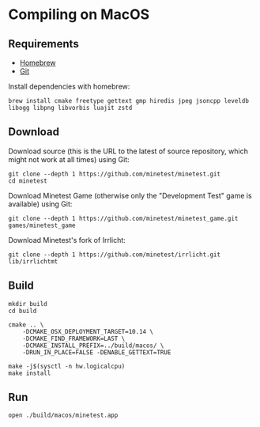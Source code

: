 # Compiling on MacOS

## Requirements

* [Homebrew](https://brew.sh/)
* [Git](https://git-scm.com/downloads)

Install dependencies with homebrew:

    brew install cmake freetype gettext gmp hiredis jpeg jsoncpp leveldb libogg libpng libvorbis luajit zstd

## Download

Download source (this is the URL to the latest of source repository, which might not work at all times) using Git:

    git clone --depth 1 https://github.com/minetest/minetest.git
    cd minetest

Download Minetest Game (otherwise only the "Development Test" game is available) using Git:

    git clone --depth 1 https://github.com/minetest/minetest_game.git games/minetest_game

Download Minetest's fork of Irrlicht:

    git clone --depth 1 https://github.com/minetest/irrlicht.git lib/irrlichtmt

## Build

    mkdir build
    cd build

    cmake .. \
        -DCMAKE_OSX_DEPLOYMENT_TARGET=10.14 \
        -DCMAKE_FIND_FRAMEWORK=LAST \
        -DCMAKE_INSTALL_PREFIX=../build/macos/ \
        -DRUN_IN_PLACE=FALSE -DENABLE_GETTEXT=TRUE

    make -j$(sysctl -n hw.logicalcpu)
    make install

## Run

    open ./build/macos/minetest.app

